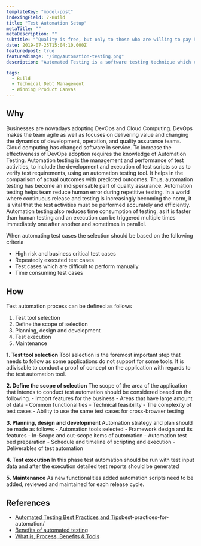 ```yaml
---
templateKey: "model-post"
indexingField: 7-Build
title: "Test Automation Setup"
metaTitle: ""
metaDescription: ""
subtitle: "“Quality is free, but only to those who are willing to pay heavily for it.” – T. DeMarco and T. Lister"
date: 2019-07-25T15:04:10.000Z
featuredpost: true
featuredimage: "/img/Automation-testing.png"
description: "Automated Testing is a software testing technique which can test and compare the actual outcome against the expected result. Test automation requires considerable about of human involevement until the test suite is created. Once the test suite is created no human intervention is needed. So this reduces the time and cost of testing"

tags:
  - Build
  - Technical Debt Management
  - Winning Product Canvas
---
```



## Why
Businesses are nowadays adopting DevOps and Cloud Computing. DevOps makes the team agile as well as focuses on delivering value and changing the dynamics of development, operation, and quality assurance teams. Cloud computing has changed software in service. To increase the effectiveness of DevOps adoption requires the knowledge of Automation Testing. Automation testing is the management and performance of test activities, to include the development and execution of test scripts so as to verify test requirements, using an automation testing tool. It helps in the comparison of actual outcomes with predicted outcomes. Thus, automation testing has become an indispensable part of quality assurance. Automation testing helps team reduce human error during repetitive testing. In a world where continuous release and testing is increasingly becoming the norm, it is vital that the test activities must be performed accurately and efficiently. Automation testing also reduces time consumption of testing, as it is faster than human testing and an execution can be triggered multiple times immediately one after another and sometimes in parallel.

When automating test cases the selection should be based on the following criteria

- High risk and business critical test cases
- Repeatedly executed test cases
- Test cases which are difficult to perform manually
- Time consuming test cases

## How

Test automation process can be defined as follows

1. Test tool selection
2. Define the scope of selection
3. Planning, design and development
4. Test execution
5. Maintenance

**1. Test tool selection**
Tool selection is the foremost important step that needs to follow as some applications do not support for some tools. It is adivisable to conduct a proof of concept on the application with regards to the test automation tool.

**2. Define the scope of selection**
The scope of the area of the application that intends to conduct test automation should be considered based on the following. - Import features for the business - Areas that have large amount of data - Common functionalities - Technical feasibility - The complexity of test cases - Ability to use the same test cases for cross-browser testing

**3. Planning, design and development**
Automation strategy and plan should be made as follows - Automation tools selected - Framework design and its features - In-Scope and out-scope items of automation - Automation test bed preparation - Schedule and timeline of scripting and execution - Deliverables of test automation

**4. Test execution**
In this phase test automation should be run with test input data and after the execution detailed test reports should be generated

**5. Maintenance**
As new functionalities added automation scripts need to be added, reviewed and maintained for each release cycle.

## References

- [Automated Testing Best Practices and Tips](https://smartbear.com/learn/automated-testing/)best-practices-for-automation/
- [Benefits of automated testing](https://saucelabs.com/blog/top-10-benefits-of-automated-testing)
- [What is, Process, Benefits & Tools](https://www.guru99.com/automation-testing.html)
